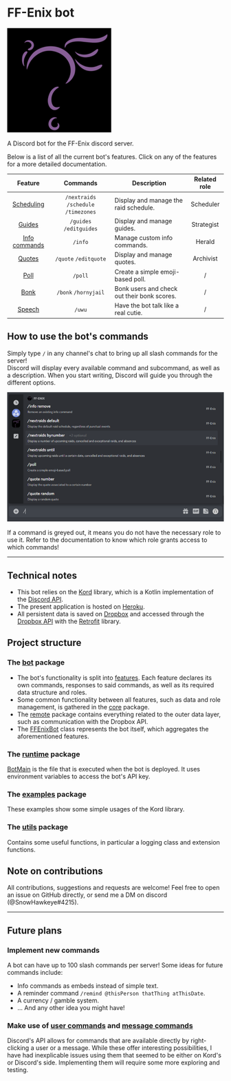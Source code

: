 # FF-Enix bot

![](resources/ffenix-logo.png)

A Discord bot for the FF-Enix discord server.

Below is a list of all the current bot's features. Click on any of the features for a more detailed documentation.

| Feature | Commands | Description | Related role |
|:---:|:---:|---|:---:|
| [Scheduling](src/main/kotlin/bot/features/scheduling/SchedulingDocumentation.md)  | `/nextraids` `/schedule` `/timezones` | Display and manage the raid schedule. | Scheduler
| [Guides](src/main/kotlin/bot/features/guides/GuidesDocumentation.md) | `/guides` `/editguides` | Display and manage guides. | Strategist
| [Info commands](src/main/kotlin/bot/features/info/InfoDocumentation.md)  | `/info` | Manage custom info commands. | Herald
| [Quotes](src/main/kotlin/bot/features/quotes/QuotesDocumentation.md) | `/quote` `/editquote` | Display and manage quotes. | Archivist
| [Poll](src/main/kotlin/bot/features/poll/PollDocumentation.md) |`/poll`  | Create a simple emoji-based poll. | /
| [Bonk](src/main/kotlin/bot/features/bonk/BonkDocumentation.md)  | `/bonk` `/hornyjail` | Bonk users and check out their bonk scores. | /
| [Speech](src/main/kotlin/bot/features/speech/SpeechDocumentation.md) | `/uwu` | Have the bot talk like a real cutie. | /

## How to use the bot's commands

Simply type `/` in any channel's chat to bring up all slash commands for the server!  
Discord will display every available command and subcommand, as well as a description. When you start writing, Discord
will guide you through the different options.

![](resources/slash-commands.png)

If a command is greyed out, it means you do not have the necessary role to use it. Refer to the documentation to know
which role grants access to which commands!


***

## Technical notes

- This bot relies on the [Kord](https://github.com/kordlib/kord) library, which is a Kotlin implementation of
  the [Discord API](https://discord.com/developers/docs/intro).
- The present application is hosted on [Heroku](https://www.heroku.com/home).
- All persistent data is saved on [Dropbox](https://www.dropbox.com/home) and accessed through
  the [Dropbox API](https://www.dropbox.com/developers) with the [Retrofit](https://square.github.io/retrofit/) library.

## Project structure

### The [bot](src/main/kotlin/bot) package

- The bot's functionality is split into [features](src/main/kotlin/bot/features). Each feature declares its own
  commands, responses to said commands, as well as its required data structure and roles.
- Some common functionality between all features, such as data and role management, is gathered in
  the [core](src/main/kotlin/bot/features/core) package.
- The [remote](src/main/kotlin/bot/remote) package contains everything related to the outer data layer, such as
  communication with the Dropbox API.
- The [FFEnixBot](src/main/kotlin/bot/FFEnixBot.kt) class represents the bot itself, which aggregates the aforementioned
  features.

### The [runtime](src/main/kotlin/runtime) package

[BotMain](src/main/kotlin/runtime/BotMain.kt) is the file that is executed when the bot is deployed. It uses environment
variables to access the bot's API key.

### The [examples](src/main/kotlin/examples) package

These examples show some simple usages of the Kord library.

### The [utils](src/main/kotlin/utils) package

Contains some useful functions, in particular a logging class and extension functions.

## Note on contributions

All contributions, suggestions and requests are welcome! Feel free to open an issue on GitHub directly, or send me a DM
on discord (@SnowHawkeye#4215).

***

## Future plans

### Implement new commands

A bot can have up to 100 slash commands per server! Some ideas for future commands include: 
- Info commands as embeds instead of simple text.
- A reminder command `/remind @thisPerson thatThing atThisDate`.
- A currency / gamble system.
- ... And any other idea you might have!

### Make use of [user commands](https://discord.com/developers/docs/interactions/application-commands#user-commands) and [message commands](https://discord.com/developers/docs/interactions/application-commands#message-commands)

Discord's API allows for commands that are available directly by right-clicking a user or a message. While these offer
interesting possibilities, I have had inexplicable issues using them that seemed to be either on Kord's or Discord's
side. Implementing them will require some more exploring and testing.


